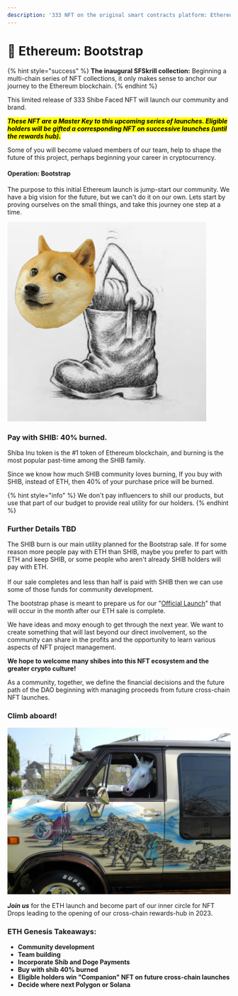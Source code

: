 ```yaml
---
description: '333 NFT on the original smart contracts platform: Ethereum'
---
```


# 🥰 Ethereum: Bootstrap

{% hint style="success" %}
**The inaugural SFSkrill collection:** Beginning a multi-chain series of NFT collections, it only makes sense to anchor our journey to the Ethereum blockchain.
{% endhint %}

This limited release of 333 Shibe Faced NFT will launch our community and brand.

_<mark style="background-color:yellow;">**These NFT are a Master Key to this upcoming series of launches. Eligible holders will be gifted a corresponding NFT on successive launches (until the rewards hub).**</mark>_

Some of you will become valued members of our team, help to shape the future of this project, perhaps beginning your career in cryptocurrency.

#### Operation: Bootstrap

The purpose to this initial Ethereum launch is jump-start our community. We have a big vision for the future, but we can't do it on our own. Lets start by proving ourselves on the small things, and take this journey one step at a time.

![dog boots](<../.gitbook/assets/image (4).png>)

### Pay with SHIB:  40% burned.

Shiba Inu token is the #1 token of Ethereum blockchain, and burning is the most popular past-time among the SHIB family.

Since we know how much SHIB community loves burning, If you buy with SHIB, instead of ETH, then 40% of your purchase price will be burned.

{% hint style="info" %}
We don't pay influencers to shill our products, but use that part of our budget to provide real utility for our holders.&#x20;
{% endhint %}

### **Further Details TBD**

The SHIB burn is our main utility planned for the Bootstrap sale. If for some reason more people pay with ETH than SHIB, maybe you prefer to part with ETH and keep SHIB, or some people who aren't already SHIB holders will pay with ETH. \
\
If our sale completes and less than half is paid with SHIB then we can use some of those funds for community development.

The bootstrap phase is meant to prepare us for our "[Official Launch](solana-official.md)" that will occur in the month after our ETH sale is complete.&#x20;

We have ideas and moxy enough to get through the next year. We want to create something that will last beyond our direct involvement, so the community can share in the profits and the opportunity to learn various aspects of NFT project management.&#x20;

**We hope to welcome many shibes into this NFT ecosystem and the greater crypto culture!**

As a community, together, we define the financial decisions and the future path of the DAO beginning with managing proceeds from future cross-chain NFT launches.

### **Climb aboard!**

![On our road-trip to the GitBook factory.](<../.gitbook/assets/image (12).png>)

_**Join us**_ for the ETH launch and become part of our inner circle for NFT Drops leading to the opening of our cross-chain rewards-hub in 2023.

### ETH Genesis Takeaways:

* **Community development**
* **Team building**&#x20;
* **Incorporate Shib and Doge Payments**
* **Buy with shib 40% burned**
* **Eligible holders win "Companion" NFT on future cross-chain launches**
* **Decide where next Polygon or Solana**
